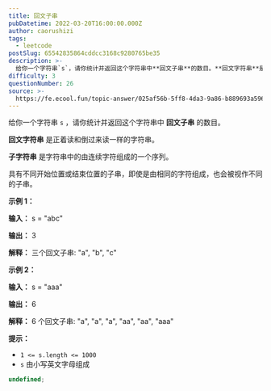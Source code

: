 ```yaml
---
title: 回文子串
pubDatetime: 2022-03-20T16:00:00.000Z
author: caorushizi
tags:
  - leetcode
postSlug: 65542835864cddcc3168c9280765be35
description: >-
  给你一个字符串`s`，请你统计并返回这个字符串中**回文子串**的数目。**回文字符串**是正着读和倒过来读一样的字符串。**子字符串**是字符串中的由连续字符组成的一个序列。具有不同开始位置或结束位
difficulty: 3
questionNumber: 26
source: >-
  https://fe.ecool.fun/topic-answer/025af56b-5ff8-4da3-9a86-b889693a596f?orderBy=updateTime&order=desc&tagId=31
---
```


给你一个字符串 `s` ，请你统计并返回这个字符串中 **回文子串** 的数目。

**回文字符串** 是正着读和倒过来读一样的字符串。

**子字符串** 是字符串中的由连续字符组成的一个序列。

具有不同开始位置或结束位置的子串，即使是由相同的字符组成，也会被视作不同的子串。

**示例 1：**

**输入：** s = "abc"

**输出：** 3

**解释：** 三个回文子串: "a", "b", "c"

**示例 2：**

**输入：** s = "aaa"

**输出：** 6

**解释：** 6 个回文子串: "a", "a", "a", "aa", "aa", "aaa"

**提示：**

- `1 <= s.length <= 1000`
- `s` 由小写英文字母组成

```typescript
undefined;
```
